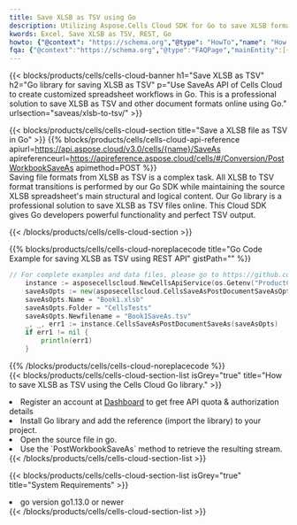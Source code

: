 ```yaml
---
title: Save XLSB as TSV using Go 
description: Utilizing Aspose.Cells Cloud SDK for Go to save XLSB format file as TSV format file. 
kwords: Excel, Save XLSB as TSV, REST, Go
howto: {"@context": "https://schema.org","@type": "HowTo","name": "How to save XLSB as TSV using the Cells Cloud Go library.","description": "How to save XLSB as TSV using the Cells Cloud Go library.","image": {"@type": "ImageObject"},"url": "/go/saveas/xlsb-to-tsv/","step": [{ "@type": "HowToStep","name": "How to save XLSB as TSV using the Cells Cloud Go library. step 1", "image": {"@type": "ImageObject",},"url": "/go/saveas/xlsb-to-tsv/","text": "Register an account at <a href='https://dashboard.aspose.cloud/'>Dashboard</a> to get free API quota & authorization details",},{ "@type": "HowToStep","name": "How to save XLSB as TSV using the Cells Cloud Go library. step 1", "image": {"@type": "ImageObject",},"url": "/go/saveas/xlsb-to-tsv/","text": "Install Go library and add the reference (import the library) to your project.",},{ "@type": "HowToStep","name": "How to save XLSB as TSV using the Cells Cloud Go library. step 1", "image": {"@type": "ImageObject",},"url": "/go/saveas/xlsb-to-tsv/","text": "Open the source file in go.",},{ "@type": "HowToStep","name": "How to save XLSB as TSV using the Cells Cloud Go library. step 1", "image": {"@type": "ImageObject",},"url": "/go/saveas/xlsb-to-tsv/","text": "Use the `PostWorkbookSaveAs` method to retrieve the resulting stream.",}, ],"supply": {"@type": "HowToSupply","name": "document"},"tool": [{"@type": "HowToTool","name": "Goland, Visual Studio Code, Eclipse"},{"@type": "HowToTool","name": "Aspose Cells"}],"totalTime": "PT6M"}
fqa: {"@context":"https://schema.org","@type":"FAQPage","mainEntity":[{"@type":"Question","name":"Why save file as other formats file in C# using REST API?","acceptedAnswer":{"@type":"Answer","text":"Documents are encoded in many ways, and some files may be incompatible with the software you use. To open and read such files, just save them as appropriate file formats.<br/><ol><li>Install .NET SDK and add the reference (import the library) to your project.</li><li>Open the source file in C# using REST API.</li><li>Call the PostWorkbookSaveAsRequest() method, passing an output filename with required extension.</li><li>Get the result of save as a separate file.</li></ol>"}},{"@type":"Question","name":"What file formats can I save as with your C# library?","acceptedAnswer":{"@type":"Answer","text":"We support a variety of file formats for conversion using .NET library, including XLSX, Excel, xls , PDF, CSV, HTML, Markdown, XML, PNG, JPG, TIFF, Json, TXT and many more."}},{"@type":"Question","name":"What is the maximum allowed file size for conversion using this .NET library?","acceptedAnswer":{"@type":"Answer","text":"There are no file size limits for format conversions using .NET library."}}]}
---
```



{{< blocks/products/cells/cells-cloud-banner h1="Save XLSB as TSV" h2="Go library for saving XLSB as TSV" p="Use SaveAs API of Cells Cloud to create customized spreadsheet workflows in Go. This is a professional solution to save XLSB as TSV and other document formats online using Go." urlsection="saveas/xlsb-to-tsv/" >}}

{{< blocks/products/cells/cells-cloud-section  title="Save a XLSB file as TSV in Go" >}}
{{% blocks/products/cells/cells-cloud-api-reference  apiurl=https://api.aspose.cloud/v3.0/cells/{name}/SaveAs  apireferenceurl=https://apireference.aspose.cloud/cells/#/Conversion/PostWorkbookSaveAs  apimethod=POST %}}
<br/>
Saving file formats from XLSB as TSV is a complex task. All XLSB to TSV format transitions is performed by our Go SDK while maintaining the source XLSB spreadsheet's main structural and logical content. Our Go library is a professional solution to save XLSB as TSV files online. This Cloud SDK gives Go developers powerful functionality and perfect TSV output.

{{< /blocks/products/cells/cells-cloud-section >}}

{{% blocks/products/cells/cells-cloud-noreplacecode title="Go Code Example for saving XLSB as TSV using REST API" gistPath="" %}}
  
```go
// For complete examples and data files, please go to https://github.com/aspose-cells-cloud/aspose-cells-cloud-go/
    instance := asposecellscloud.NewCellsApiService(os.Getenv("ProductClientId"), os.Getenv("ProductClientSecret"))
    saveAsOpts := new(asposecellscloud.CellsSaveAsPostDocumentSaveAsOpts)
    saveAsOpts.Name = "Book1.xlsb"
    saveAsOpts.Folder = "CellsTests"
    saveAsOpts.Newfilename = "Book1SaveAs.tsv"
    _, _, err1 := instance.CellsSaveAsPostDocumentSaveAs(saveAsOpts)
    if err1 != nil {
	    println(err1)
    }
```
  
{{% /blocks/products/cells/cells-cloud-noreplacecode  %}}
<br/>
{{< blocks/products/cells/cells-cloud-section-list isGrey="true"  title="How to save XLSB as TSV using the Cells Cloud Go library." >}}
<li>Register an account at <a href="https://dashboard.aspose.cloud/">Dashboard</a> to get free API quota & authorization details</li>
<li>Install Go library and add the reference (import the library) to your project.</li>
<li>Open the source file in go.</li>
<li>Use the `PostWorkbookSaveAs` method to retrieve the resulting stream.</li>
{{< /blocks/products/cells/cells-cloud-section-list >}}

{{< blocks/products/cells/cells-cloud-section-list isGrey="true"  title="System Requirements" >}}
<li>go version go1.13.0 or newer</li>
{{< /blocks/products/cells/cells-cloud-section-list >}}
